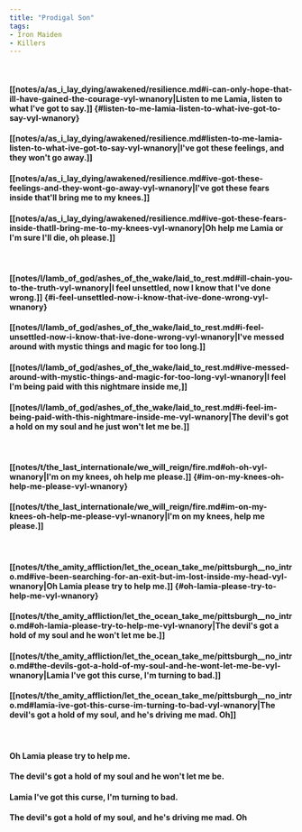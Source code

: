 ```yaml
---
title: "Prodigal Son"
tags:
- Iron Maiden
- Killers
---
```

&nbsp;
#### [[notes/a/as_i_lay_dying/awakened/resilience.md#i-can-only-hope-that-ill-have-gained-the-courage-vyl-wnanory|Listen to me Lamia, listen to what I've got to say.]] {#listen-to-me-lamia-listen-to-what-ive-got-to-say-vyl-wnanory}
#### [[notes/a/as_i_lay_dying/awakened/resilience.md#listen-to-me-lamia-listen-to-what-ive-got-to-say-vyl-wnanory|I've got these feelings, and they won't go away.]]
#### [[notes/a/as_i_lay_dying/awakened/resilience.md#ive-got-these-feelings-and-they-wont-go-away-vyl-wnanory|I've got these fears inside that'll bring me to my knees.]]
#### [[notes/a/as_i_lay_dying/awakened/resilience.md#ive-got-these-fears-inside-thatll-bring-me-to-my-knees-vyl-wnanory|Oh help me Lamia or I'm sure I'll die, oh please.]]
&nbsp;
#### [[notes/l/lamb_of_god/ashes_of_the_wake/laid_to_rest.md#ill-chain-you-to-the-truth-vyl-wnanory|I feel unsettled, now I know that I've done wrong.]] {#i-feel-unsettled-now-i-know-that-ive-done-wrong-vyl-wnanory}
#### [[notes/l/lamb_of_god/ashes_of_the_wake/laid_to_rest.md#i-feel-unsettled-now-i-know-that-ive-done-wrong-vyl-wnanory|I've messed around with mystic things and magic for too long.]]
#### [[notes/l/lamb_of_god/ashes_of_the_wake/laid_to_rest.md#ive-messed-around-with-mystic-things-and-magic-for-too-long-vyl-wnanory|I feel I'm being paid with this nightmare inside me,]]
#### [[notes/l/lamb_of_god/ashes_of_the_wake/laid_to_rest.md#i-feel-im-being-paid-with-this-nightmare-inside-me-vyl-wnanory|The devil's got a hold on my soul and he just won't let me be.]]
&nbsp;
#### [[notes/t/the_last_internationale/we_will_reign/fire.md#oh-oh-vyl-wnanory|I'm on my knees, oh help me please.]] {#im-on-my-knees-oh-help-me-please-vyl-wnanory}
#### [[notes/t/the_last_internationale/we_will_reign/fire.md#im-on-my-knees-oh-help-me-please-vyl-wnanory|I'm on my knees, help me please.]]
&nbsp;
#### [[notes/t/the_amity_affliction/let_the_ocean_take_me/pittsburgh__no_intro.md#ive-been-searching-for-an-exit-but-im-lost-inside-my-head-vyl-wnanory|Oh Lamia please try to help me.]] {#oh-lamia-please-try-to-help-me-vyl-wnanory}
#### [[notes/t/the_amity_affliction/let_the_ocean_take_me/pittsburgh__no_intro.md#oh-lamia-please-try-to-help-me-vyl-wnanory|The devil's got a hold of my soul and he won't let me be.]]
#### [[notes/t/the_amity_affliction/let_the_ocean_take_me/pittsburgh__no_intro.md#the-devils-got-a-hold-of-my-soul-and-he-wont-let-me-be-vyl-wnanory|Lamia I've got this curse, I'm turning to bad.]]
#### [[notes/t/the_amity_affliction/let_the_ocean_take_me/pittsburgh__no_intro.md#lamia-ive-got-this-curse-im-turning-to-bad-vyl-wnanory|The devil's got a hold of my soul, and he's driving me mad. Oh]]
&nbsp;
#### Oh Lamia please try to help me.
#### The devil's got a hold of my soul and he won't let me be.
#### Lamia I've got this curse, I'm turning to bad.
#### The devil's got a hold of my soul, and he's driving me mad. Oh
